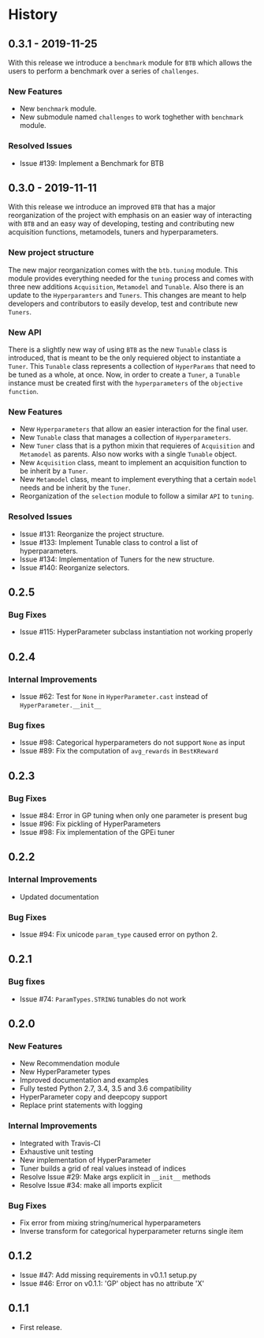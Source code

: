 # History

## 0.3.1 - 2019-11-25

With this release we introduce a `benchmark` module for `BTB` which allows the users to perform
a benchmark over a series of `challenges`.

### New Features

* New `benchmark` module.
* New submodule named `challenges` to work toghether with `benchmark` module.

### Resolved Issues

* Issue #139: Implement a Benchmark for BTB

## 0.3.0 - 2019-11-11

With this release we introduce an improved `BTB` that has a major reorganization of the project
with emphasis on an easier way of interacting with `BTB` and an easy way of developing, testing and
contributing new acquisition functions, metamodels, tuners  and hyperparameters.

### New project structure

The new major reorganization comes with the `btb.tuning` module. This module provides everything
needed for the `tuning` process and comes with three new additions `Acquisition`, `Metamodel` and
`Tunable`. Also there is an update to the `Hyperparamters` and `Tuners`. This changes are meant
to help developers and contributors to easily develop, test and contribute new `Tuners`.

### New API

There is a slightly new way of using `BTB` as the new `Tunable` class is introduced, that is meant
to be the only requiered object to instantiate a `Tuner`. This `Tunable` class represents a
collection of `HyperParams` that need to be tuned as a whole, at once. Now, in order to create a
`Tuner`, a `Tunable` instance must be created first with the `hyperparameters` of the
`objective function`.

### New Features

* New `Hyperparameters` that allow an easier interaction for the final user.
* New `Tunable` class that manages a collection of `Hyperparameters`.
* New `Tuner` class that is a python mixin that requieres of `Acquisition` and `Metamodel` as
parents. Also now works with a single `Tunable` object.
* New `Acquisition` class, meant to implement an acquisition function to be inherit by a `Tuner`.
* New `Metamodel` class, meant to implement everything that a certain `model` needs and be inherit
by the `Tuner`.
* Reorganization of the `selection` module to follow a similar `API` to `tuning`.

### Resolved Issues

* Issue #131: Reorganize the project structure.
* Issue #133: Implement Tunable class to control a list of hyperparameters.
* Issue #134: Implementation of Tuners for the new structure.
* Issue #140: Reorganize selectors.

## 0.2.5

### Bug Fixes

* Issue #115: HyperParameter subclass instantiation not working properly

## 0.2.4

### Internal Improvements

* Issue #62: Test for `None` in `HyperParameter.cast` instead of `HyperParameter.__init__`

### Bug fixes

* Issue #98: Categorical hyperparameters do not support `None` as input
* Issue #89: Fix the computation of `avg_rewards` in `BestKReward`

## 0.2.3

### Bug Fixes

* Issue #84: Error in GP tuning when only one parameter is present bug
* Issue #96: Fix pickling of HyperParameters
* Issue #98: Fix implementation of the GPEi tuner

## 0.2.2

### Internal Improvements

* Updated documentation

### Bug Fixes

* Issue #94: Fix unicode `param_type` caused error on python 2.

## 0.2.1

### Bug fixes

* Issue #74: `ParamTypes.STRING` tunables do not work

## 0.2.0

### New Features

* New Recommendation module
* New HyperParameter types
* Improved documentation and examples
* Fully tested Python 2.7, 3.4, 3.5 and 3.6 compatibility
* HyperParameter copy and deepcopy support
* Replace print statements with logging

### Internal Improvements

* Integrated with Travis-CI
* Exhaustive unit testing
* New implementation of HyperParameter
* Tuner builds a grid of real values instead of indices
* Resolve Issue #29: Make args explicit in `__init__` methods
* Resolve Issue #34: make all imports explicit

### Bug Fixes

* Fix error from mixing string/numerical hyperparameters
* Inverse transform for categorical hyperparameter returns single item

## 0.1.2

* Issue #47: Add missing requirements in v0.1.1 setup.py
* Issue #46: Error on v0.1.1: 'GP' object has no attribute 'X'

## 0.1.1

* First release.
